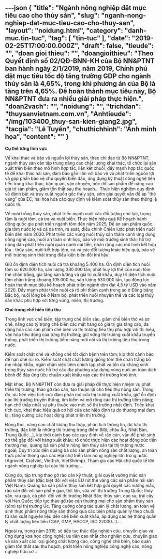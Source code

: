 ---json
{
    "title": "Ngành nông nghiệp đặt mục tiêu cao cho thủy sản",
    "slug": "nganh-nong-nghiep-dat-muc-tieu-cao-cho-thuy-san",
    "layout": "noidung.html",
    "category": "danh-muc.tin-tuc",
    "tag": [
        "tin-tuc"
    ],
    "date": "2019-02-25T17:00:00.000Z",
    "draft": false,
    "tieude": "",
    "doan gioi thieu": "",
    "doangioithieu": "Theo Quyết định số 02/QĐ-BNN-KH của Bộ NN&PTNT ban hành ngày 2/1/2019, năm 2019, Chính phủ đặt mục tiêu tốc độ tăng trưởng GDP cho ngành thủy sản là 4,65%, trong khi phương án của Bộ là tăng trên 4,65%. Để hoàn thành mục tiêu này, Bộ NN&PTNT đưa ra nhiều giải pháp thực hiện.",
    "doan2vach": "",
    "noidung": "",
    "trichdan": "thuysanvietnam.com.vn",
    "Anhtieude": "/img/103400_thuy-san-kien-giang2.jpg",
    "tacgia": "Lê Tuyến",
    "chuthichhinh": "Ảnh minh họa",
    "__content__": ""
}
---
<p><strong>Cụ thể từng lĩnh vực</strong></p>

<p>Về khai th&aacute;c v&agrave; bảo vệ nguồn lợi thủy sản, theo chỉ đạo từ Bộ NN&amp;PTNT, ng&agrave;nh thủy sản cần tập trung n&acirc;ng cao chất lượng khai th&aacute;c, tổ chức lại sản xuất tr&ecirc;n biển theo m&ocirc; h&igrave;nh hợp t&aacute;c, li&ecirc;n kết chuỗi; đẩy mạnh hợp t&aacute;c quốc tế để khai th&aacute;c hải sản, đảm bảo gắn liền với bảo vệ v&agrave; ph&aacute;t triển nguồn lợi v&agrave; g&oacute;p phần bảo vệ chủ quyền biển đảo; ứng dụng kỹ thuật c&ocirc;ng nghệ ti&ecirc;n tiến trong khai th&aacute;c, bảo quản, vận chuyển, bốc dỡ sản phẩm để n&acirc;ng cao gi&aacute; trị sản phẩm, giảm tổn thất sau thu hoạch&hellip; Thực hiện nghi&ecirc;m quy định về đ&aacute;nh bắt v&agrave; truy xuất nguồn gốc thủy sản, sớm giải quyết vấn đề &aacute;p &ldquo;thẻ vang&rdquo; của EC; h&agrave;i h&ograve;a h&oacute;a c&aacute;c quy định về kiểm so&aacute;t thủy sản theo th&ocirc;ng lệ quốc tế.</p>

<p>Về nu&ocirc;i trồng thủy sản, ph&aacute;t triển mạnh nu&ocirc;i c&aacute;c đối tượng chủ lực, trọng t&acirc;m l&agrave; nu&ocirc;i t&ocirc;m, c&aacute; tra v&agrave; nu&ocirc;i biển. Thực hiện hiệu quả Kế hoạch h&agrave;nh động quốc gia ph&aacute;t triển ng&agrave;nh t&ocirc;m đến năm 2025, Đề &aacute;n sản phẩm quốc gia t&ocirc;m nước lợ v&agrave; c&aacute; da trơn, r&agrave; so&aacute;t, điều chỉnh Chiến lước ph&aacute;t triển nu&ocirc;i biển đến năm 2030. Ph&aacute;t triển c&aacute;c v&ugrave;ng nu&ocirc;i thủy sản th&acirc;m canh ứng dụng c&ocirc;ng nghệ cao, nu&ocirc;i an to&agrave;n sinh học, bảo vệ m&ocirc;i trường sinh th&aacute;i; hỗ trợ n&ocirc;ng d&acirc;n ph&aacute;t triển nu&ocirc;i quản canh cải tiến, nh&acirc;n rộng c&aacute;c m&ocirc; h&igrave;nh kết hợp l&uacute;a - thủy sản, nu&ocirc;i kết hợp t&ocirc;m, c&aacute; v&agrave; c&aacute;c đối tượng kh&aacute;c hiệu quả, bảo vệ m&ocirc;i trường sinh th&aacute;i trong điều kiện biến đổi kh&iacute; hậu.</p>

<p>Giữ ổn định diện t&iacute;ch nu&ocirc;i c&aacute; tra khoảng 5.400 ha. Ổn định diện t&iacute;ch nu&ocirc;i t&ocirc;m s&uacute; 620.000 ha, sản lượng 330.000 tấn; ph&aacute;t huy lợi thế của nu&ocirc;i t&ocirc;m thẻ ch&acirc;n trắng, gia tăng sản lượng v&agrave; gi&aacute; trị xuất khẩu, duy tr&igrave; diện t&iacute;ch nu&ocirc;i t&ocirc;m ch&acirc;n trắng khoảng 105.000 ha, sản lượng 530.000 tấn, tạo động lực ho&agrave;n th&agrave;nh mục ti&ecirc;u kế hoạch ph&aacute;t triển ng&agrave;nh t&ocirc;m đạt 4,5 tỷ USD v&agrave;o năm 2020. Đẩy mạnh ph&aacute;t triển nu&ocirc;i c&aacute; r&ocirc; phi th&acirc;m canh trong ao ở Đồng bằng Bắc bộ, nu&ocirc;i lồng b&egrave; ở Nam bộ; ph&aacute;t triển nu&ocirc;i nhuyễn thể v&agrave; c&aacute;c loại thủy sản kh&aacute;c ph&ugrave; hợp với từng v&ugrave;ng, miền, thị trường.</p>

<p><strong>Ch&uacute; trọng chế biến ti&ecirc;u thụ</strong></p>

<p>Trong lĩnh vực chế biến, tập trung chế biến s&acirc;u, giảm chế biến th&ocirc; v&agrave; sơ chế, n&acirc;ng cao tỷ trọng chế biến c&aacute;c mặt h&agrave;ng c&oacute; gi&aacute; trị gia tăng cao, đa dạng h&oacute;a c&aacute;c sản phẩm chế biến v&agrave; thị trường ti&ecirc;u thụ ph&ugrave; hợp với thị hiếu, văn h&oacute;a ti&ecirc;u d&ugrave;ng của từng thị trường; giữ vững thị trường xuất khẩu truyền thống, ph&aacute;t triển thị trường tiềm năng mới nổi v&agrave; thị trường ti&ecirc;u thụ trong nước.</p>

<p>Kiểm so&aacute;t chặt chẽ v&agrave; khống chế tốt dịch bệnh tr&ecirc;n t&ocirc;m; kịp thời cảnh b&aacute;o để hạn chế rủi ro. Kiểm so&aacute;t chặt chất lượng giống t&ocirc;m thẻ ch&acirc;n trắng bố mẹ nhập khẩu, ngăn chặn việc ti&ecirc;m ch&iacute;ch tạp chất v&agrave; tồn dư kh&aacute;ng sinh trong thủy sản nu&ocirc;i; hỗ trợ c&aacute;c địa phương x&acirc;y dựng v&ugrave;ng nu&ocirc;i an to&agrave;n dịch bệnh để đ&aacute;p ứng ti&ecirc;u chuẩn xuất khẩu v&agrave;o c&aacute;c thị trường kh&oacute; t&iacute;nh.</p>

<p>Mặt kh&aacute;c, Bộ NN&amp;PTNT c&ograve;n đưa ra giải ph&aacute;p để thực hiện nhiệm vụ ph&aacute;t triển thị trường, th&aacute;o gỡ r&agrave;o cản, tạo thuận lợi cho ti&ecirc;u thụ n&ocirc;ng sản. Trong đ&oacute;, ưu ti&ecirc;n việc t&iacute;ch cực đ&agrave;m ph&aacute;n mở cửa thị trường xuất khẩu, giữ ổn định c&aacute;c thị trường truyền thống, t&igrave;m kiếm v&agrave; mở rộng c&aacute;c thị trường tiềm năng; hạn chế thấp nhất sự phụ thuộc v&agrave;o một số thị trường nhất định. Triển khai t&iacute;ch cực, khai th&aacute;c hiệu quả cơ hội của c&aacute;c hiệp định tự do thương mại đem lại, tăng cường c&aacute;c hoạt động ph&aacute;t triển thị trường.</p>

<p>Đồng thời, n&acirc;ng cao chất lượng thu thập, ph&acirc;n t&iacute;ch th&ocirc;ng tin, dự b&aacute;o thị trường, đặc biệt l&agrave; những thị trường trọng điểm (Mỹ, ch&acirc;u &Acirc;u, Nhật Bản, Trung Quốc&hellip;), kịp thời cảnh b&aacute;o c&aacute;c quy định về rảo cản, vấn đề ph&aacute;t sinh c&oacute; thể gặp đối với h&agrave;ng xuất khẩu; tổ chức thực hiện c&aacute;c hoạt động x&uacute;c tiến thương mại, quảng b&aacute; sản phẩm n&ocirc;ng l&acirc;m thủy sản tại thị trường nước ngo&agrave;i; Duy tr&igrave; x&uacute;c tiến quảng b&aacute; c&aacute;c sản phẩm n&ocirc;ng sản chất lượng, an to&agrave;n thực phẩm th&ocirc;ng qua c&aacute;c Hội chợ triển l&atilde;m n&ocirc;ng nghiệp lớn trong nước (Agroviet, Crafviet, Vietfish, VietShrimp). Tham gia c&aacute;c Hội chợ quốc tế lớn ng&agrave;nh n&ocirc;ng nghiệp tại c&aacute;c thị trường...</p>

<p>C&ugrave;ng đ&oacute;, tập trung th&aacute;o gỡ r&agrave;o cản kỹ thuật, giải quyết vướng mắc sản phẩm thủy sản (đặc biệt đối với việc EU r&uacute;t thẻ v&agrave;ng c&aacute;c sản phẩm hải sản Việt Nam). Quảng b&aacute; sản phẩm thủy sản kết hợp giải quyết c&aacute;c vướng mắc, r&agrave;o cản đối với sản phẩm gạo, thịt lợn, sữa với thị trường Trung Quốc; thủy sản, rau quả, c&agrave; ph&ecirc;&nbsp; đối với thị trường Nhật Bản; thủy sản, cao su, tr&aacute;i c&acirc;y với H&agrave;n Quốc; tiếp tục th&aacute;o gỡ r&agrave;o cản thương mại cho sản phẩm thủy sản (t&ocirc;m) tại thị trường &Uacute;c. Tăng cường c&ocirc;ng t&aacute;c quản l&yacute; chất lượng, an to&agrave;n vệ sinh thực phẩm n&ocirc;ng thủy sản th&ocirc;ng qua c&aacute;c biện ph&aacute;p quản l&yacute; theo chuỗi từ sản xuất nguy&ecirc;n liệu đến chế biến xuất khẩu, &aacute;p dụng c&aacute;c hệ thống quản l&yacute; chất lượng ti&ecirc;n tiến (GAP, GMP, HACCP, ISO 22000&hellip;)&hellip;</p>

<p>Ngo&agrave;i ra, trong năm 2019, sẽ tiếp tục th&uacute;c đẩy nghi&ecirc;n cứu, chuyển giao v&agrave; ứng dụng koa học c&ocirc;ng nghệ: ưu ti&ecirc;n cao nhất cho nghi&ecirc;n cứu, chuyển giao v&agrave; sản xuất c&aacute;c loại giống chất lượng cao, c&ocirc;ng nghệ chế biến, bảo quản giảm tổn thất sau thu hoạch, ph&aacute;t triển n&ocirc;ng nghiệp c&ocirc;ng nghệ cao, n&ocirc;ng nghiệp hữu cơ&hellip;</p>
